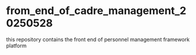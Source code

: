 # from_end_of_cadre_management_20250528
this repository contains the front end of personnel management framework platform
